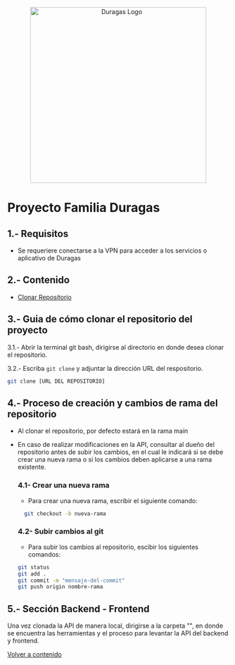 <p align="center"><a href="#" target="_blank"><img src="https://duragaspromo.com/img/logo.png" width="400" alt="Duragas Logo"></a></p>

# Proyecto Familia Duragas

## 1.- Requisitos

- Se requeriere conectarse a la VPN para acceder a los servicios o aplicativo de Duragas


## 2.- Contenido

- [Clonar Repositorio](#3--guia-de-cómo-clonar-el-repositorio-del-proyecto)

## 3.- Guia de cómo clonar el repositorio del proyecto

3.1.- Abrir la terminal git bash, dirigirse al directorio en donde desea clonar el repositorio.

3.2.- Escriba `git clone` y adjuntar la dirección URL del respositorio.

```bash
git clone [URL DEL REPOSITORIO]
```

## 4.- Proceso de creación y cambios de rama del repositorio

- Al clonar el repositorio, por defecto estará en la rama main
- En caso de realizar modificaciones en la API, consultar al dueño del repositorio antes de subir los cambios, en el cual le indicará si se debe crear una nueva rama o si los cambios deben aplicarse a una rama existente.

  ### 4.1- Crear una nueva rama

  - Para crear una nueva rama, escribir el siguiente comando:

  ```bash
    git checkout -b nueva-rama
  ```

  ### 4.2- Subir cambios al git

  - Para subir los cambios al repositorio, escibir los siguientes comandos:

  ```bash
  git status
  git add .
  git commit -m "mensaje-del-commit"
  git push origin nombre-rama
  ```

## 5.- Sección Backend - Frontend

Una vez clonada la API de manera local, dirigirse a la carpeta "", en donde se encuentra las herramientas y el proceso para levantar la API del backend y frontend.

[Volver a contenido](#2--contenido)
